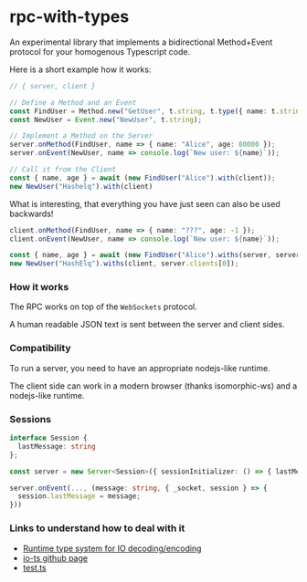# rpc-with-types
An experimental library that implements a bidirectional Method+Event protocol for your homogenous Typescript code.

Here is a short example how it works:
```typescript
// { server, client }

// Define a Method and an Event
const FindUser = Method.new("GetUser", t.string, t.type({ name: t.string, age: t.number }));
const NewUser = Event.new("NewUser", t.string);

// Implement a Method on the Server
server.onMethod(FindUser, name => { name: "Alice", age: 80000 });
server.onEvent(NewUser, name => console.log(`New user: ${name}`));

// Call it from the Client
const { name, age } = await (new FindUser("Alice").with(client));
new NewUser("Hashelq").with(client)
```

What is interesting, that everything you have just seen can also be used backwards!
```typescript
client.onMethod(FindUser, name => { name: "???", age: -1 });
client.onEvent(NewUser, name => console.log(`New user: ${name}`));

const { name, age } = await (new FindUser("Alice").withs(server, server.clients[0]));
new NewUser("HashElq").withs(client, server.clients[0]);
```

### How it works
The RPC works on top of the `WebSockets` protocol.

A human readable JSON text is sent between the server and client sides.

### Compatibility
To run a server, you need to have an appropriate nodejs-like runtime.

The client side can work in a modern browser (thanks isomorphic-ws) and a nodejs-like runtime.

### Sessions
```typescript
interface Session {
  lastMessage: string
};

const server = new Server<Session>({ sessionInitializer: () => { lastMessage: "" } /* other params */});

server.onEvent(..., (message: string, { _socket, session } => {
  session.lastMessage = message;
}))
```

### Links to understand how to deal with it
* [Runtime type system for IO decoding/encoding ](https://gcanti.github.io/io-ts/)
* [io-ts github page](https://github.com/gcanti/io-ts/)
* [test.ts](https://github.com/hashelq/rpc-ts/blob/master/src/tests.ts)
